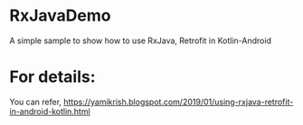 # RxJavaDemo
A simple sample to show how to use RxJava, Retrofit in Kotlin-Android

# For details: 
You can refer,
https://yamikrish.blogspot.com/2019/01/using-rxjava-retrofit-in-android-kotlin.html
